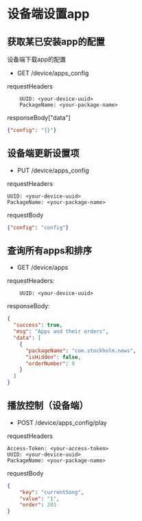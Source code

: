 # 设备端设置app

## 获取某已安装app的配置
设备端下载app的配置

* GET /device/apps_config

requestHeaders
```
	UUID: <your-device-uuid>
	PackageName: <your-package-name>
```

responseBody["data"]
```json
{"config": "{}"}
```

## 设备端更新设置项

* PUT /device/apps_config

requestHeaders
```
UUID: <your-device-uuid>
PackageName: <your-package-name>
```

requestBody
```json
{"config": "config"}
```

## 查询所有apps和排序

* GET /device/apps

requestHeaders:

```
	UUID: <your-device-uuid>
```

responseBody:
```json
{
  "success": true,
  "msg": "Apps and their orders",
  "data": [
    {
      "packageName": "com.stockholm.news",
      "isHidden": false,
      "orderNumber": 0
    }
  ]
}
```

## 播放控制（设备端）

* POST /device/apps_config/play

requestHeaders
```
Access-Token: <your-access-token>
UUID: <your-device-uuid>
PackageName: <your-package-name>
```

requestBody
```json
{
	"key": "currentSong",
	"value": "1",
	"order": 201
}
```
